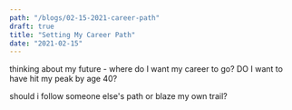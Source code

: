 ```yaml
---
path: "/blogs/02-15-2021-career-path"
draft: true 
title: "Setting My Career Path"
date: "2021-02-15"
---
```


thinking about my future - where do I want my career to go?
DO I want to have hit my peak by age 40?


should i follow someone else's path or blaze my own trail?